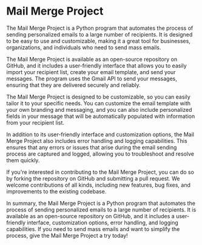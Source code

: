 # Mail Merge Project

The Mail Merge Project is a Python program that automates the process of sending personalized emails to a large number of recipients. It is designed to be easy to use and customizable, making it a great tool for businesses, organizations, and individuals who need to send mass emails.

The Mail Merge Project is available as an open-source repository on GitHub, and it includes a user-friendly interface that allows you to easily import your recipient list, create your email template, and send your messages. The program uses the Gmail API to send your messages, ensuring that they are delivered securely and reliably.

The Mail Merge Project is designed to be customizable, so you can easily tailor it to your specific needs. You can customize the email template with your own branding and messaging, and you can also include personalized fields in your message that will be automatically populated with information from your recipient list.

In addition to its user-friendly interface and customization options, the Mail Merge Project also includes error handling and logging capabilities. This ensures that any errors or issues that arise during the email sending process are captured and logged, allowing you to troubleshoot and resolve them quickly.

If you're interested in contributing to the Mail Merge Project, you can do so by forking the repository on GitHub and submitting a pull request. We welcome contributions of all kinds, including new features, bug fixes, and improvements to the existing codebase.

In summary, the Mail Merge Project is a Python program that automates the process of sending personalized emails to a large number of recipients. It is available as an open-source repository on GitHub, and it includes a user-friendly interface, customization options, error handling, and logging capabilities. If you need to send mass emails and want to simplify the process, give the Mail Merge Project a try today!